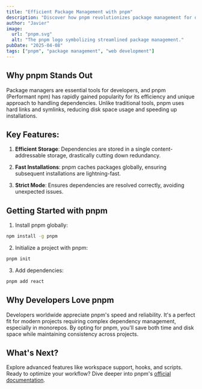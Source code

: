 ```yaml
---
title: "Efficient Package Management with pnpm"
description: "Discover how pnpm revolutionizes package management for developers."
author: "Javier"
image:
  url: "pnpm.svg"
  alt: "The pnpm logo symbolizing streamlined package management."
pubDate: "2025-04-08"
tags: ["pnpm", "package management", "web development"]
---
```


## Why pnpm Stands Out

Package managers are essential tools for developers, and pnpm (Performant npm) has rapidly gained popularity for its efficiency and unique approach to handling dependencies. Unlike traditional tools, pnpm uses hard links and symlinks, reducing disk space usage and speeding up installations.

## Key Features:

1. **Efficient Storage**: Dependencies are stored in a single content-addressable storage, drastically cutting down redundancy.

2. **Fast Installations**: pnpm caches packages globally, ensuring subsequent installations are lightning-fast.

3. **Strict Mode**: Ensures dependencies are resolved correctly, avoiding unexpected issues.

## Getting Started with pnpm

1. Install pnpm globally:

```bash
npm install -g pnpm
```

2. Initialize a project with pnpm:

```bash
pnpm init
```

3. Add dependencies:

```bash
pnpm add react
```

## Why Developers Love pnpm

Developers worldwide appreciate pnpm's speed and reliability. It's a perfect fit for modern projects requiring complex dependency management, especially in monorepos. By opting for pnpm, you'll save both time and disk space while maintaining consistency across projects.

## What's Next?

Explore advanced features like workspace support, hooks, and scripts. Ready to optimize your workflow? Dive deeper into pnpm's [official documentation](https://pnpm.io/).
